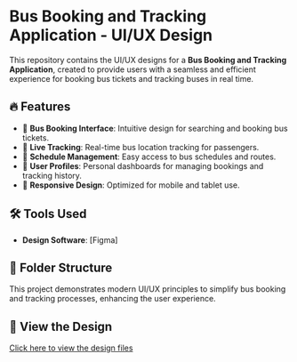 # Bus Booking and Tracking Application - UI/UX Design

This repository contains the UI/UX designs for a **Bus Booking and Tracking Application**, created to provide users with a seamless and efficient experience for booking bus tickets and tracking buses in real time.

## 🔥 Features
- 🚌 **Bus Booking Interface**: Intuitive design for searching and booking bus tickets.
- 📍 **Live Tracking**: Real-time bus location tracking for passengers.
- 📅 **Schedule Management**: Easy access to bus schedules and routes.
- 👥 **User Profiles**: Personal dashboards for managing bookings and tracking history.
- 📱 **Responsive Design**: Optimized for mobile and tablet use.

## 🛠️ Tools Used
- **Design Software**: [Figma] 

## 📂 Folder Structure
This project demonstrates modern UI/UX principles to simplify bus booking and tracking processes, enhancing the user experience.

## 🔗 View the Design
[Click here to view the design files](https://www.figma.com/design/xTGM1bMrvQVg8abRL2GVhO/CAT-2?node-id=0-1)
